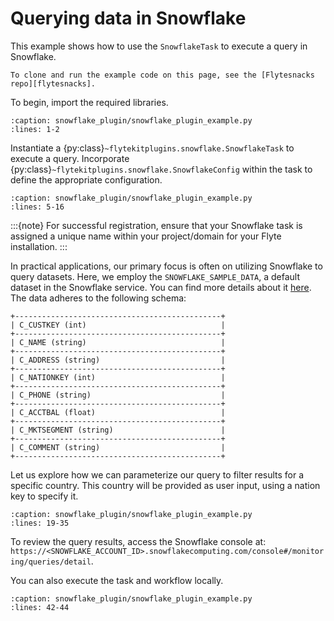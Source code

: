 # Querying data in Snowflake

This example shows how to use the `SnowflakeTask` to execute a query in Snowflake.

```{note}
To clone and run the example code on this page, see the [Flytesnacks repo][flytesnacks].
```

To begin, import the required libraries.

```{rli} https://raw.githubusercontent.com/flyteorg/flytesnacks/master/examples/snowflake_plugin/snowflake_plugin_example.py
:caption: snowflake_plugin/snowflake_plugin_example.py
:lines: 1-2
```

Instantiate a {py:class}`~flytekitplugins.snowflake.SnowflakeTask` to execute a query.
Incorporate {py:class}`~flytekitplugins.snowflake.SnowflakeConfig` within the task to define the appropriate configuration.

```{rli} https://raw.githubusercontent.com/flyteorg/flytesnacks/master/examples/snowflake_plugin/snowflake_plugin_example.py
:caption: snowflake_plugin/snowflake_plugin_example.py
:lines: 5-16
```

:::{note}
For successful registration, ensure that your Snowflake task is assigned a unique
name within your project/domain for your Flyte installation.
:::

In practical applications, our primary focus is often on utilizing Snowflake to query datasets.
Here, we employ the `SNOWFLAKE_SAMPLE_DATA`, a default dataset in the Snowflake service.
You can find more details about it [here](https://docs.snowflake.com/en/user-guide/sample-data.html).
The data adheres to the following schema:

```{eval-rst}
+----------------------------------------------+
| C_CUSTKEY (int)                              |
+----------------------------------------------+
| C_NAME (string)                              |
+----------------------------------------------+
| C_ADDRESS (string)                           |
+----------------------------------------------+
| C_NATIONKEY (int)                            |
+----------------------------------------------+
| C_PHONE (string)                             |
+----------------------------------------------+
| C_ACCTBAL (float)                            |
+----------------------------------------------+
| C_MKTSEGMENT (string)                        |
+----------------------------------------------+
| C_COMMENT (string)                           |
+----------------------------------------------+
```

Let us explore how we can parameterize our query to filter results for a specific country.
This country will be provided as user input, using a nation key to specify it.

```{rli} https://raw.githubusercontent.com/flyteorg/flytesnacks/master/examples/snowflake_plugin/snowflake_plugin_example.py
:caption: snowflake_plugin/snowflake_plugin_example.py
:lines: 19-35
```

To review the query results, access the Snowflake console at:
`https://<SNOWFLAKE_ACCOUNT_ID>.snowflakecomputing.com/console#/monitoring/queries/detail`.

You can also execute the task and workflow locally.

```{rli} https://raw.githubusercontent.com/flyteorg/flytesnacks/master/examples/snowflake_plugin/snowflake_plugin_example.py
:caption: snowflake_plugin/snowflake_plugin_example.py
:lines: 42-44
```

[flytesnacks]: https://github.com/flyteorg/flytesnacks/tree/master/examples/snowflake_plugin
